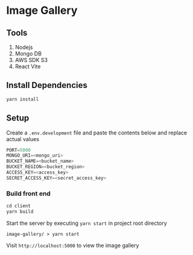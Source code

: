 # Image Gallery

## Tools

1. Nodejs
2. Mongo DB
3. AWS SDK S3
4. React Vite

## Install Dependencies

```js
yarn install
```

## Setup

Create a `.env.development` file and paste the contents below and replace actual values

```js
PORT=5000
MONGO_URI=<mongo_uri>
BUCKET_NAME=<bucket_name>
BUCKET_REGION=<bucket_region>
ACCESS_KEY=<access_key>
SECRET_ACCESS_KEY=<secret_access_key>
```

### Build front end

```js
cd client
yarn build
```

Start the server by executing `yarn start` in project root directory

```
image-gallery/ > yarn start
```

Visit `http://localhost:5000` to view the image gallery
